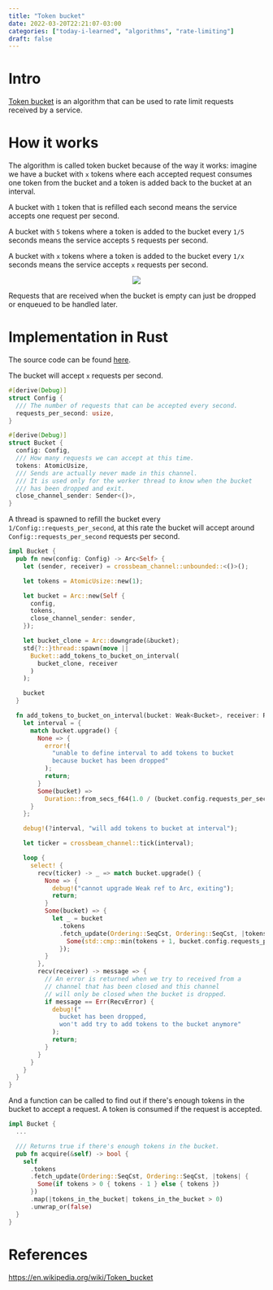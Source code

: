 ```yaml
---
title: "Token bucket"
date: 2022-03-20T22:21:07-03:00
categories: ["today-i-learned", "algorithms", "rate-limiting"]
draft: false
---
```


# Intro

[Token bucket](https://en.wikipedia.org/wiki/Token_bucket) is an algorithm that can be used to rate limit requests received by a service.

# How it works

The algorithm is called token bucket because of the way it works: imagine we have a bucket with `x` tokens where each accepted request consumes one token from the bucket and a token is added back to the bucket at an interval.

A bucket with `1` token that is refilled each second means the service accepts one request per second.

A bucket with `5` tokens where a token is added to the bucket every `1/5` seconds means the service accepts `5` requests per second.

A bucket with `x` tokens where a token is added to the bucket every `1/x` seconds means the service accepts `x` requests per second.

<p align="center">
  <img src="https://user-images.githubusercontent.com/17282221/159195529-7cfe3a52-c280-4255-a099-0e5b9fe3902b.png"/>
</p>

Requests that are received when the bucket is empty can just be dropped or enqueued to be handled later.

# Implementation in Rust

The source code can be found [here](https://github.com/PoorlyDefinedBehaviour/token_bucket).

The bucket will accept `x` requests per second.

```rust
#[derive(Debug)]
struct Config {
  /// The number of requests that can be accepted every second.
  requests_per_second: usize,
}

#[derive(Debug)]
struct Bucket {
  config: Config,
  /// How many requests we can accept at this time.
  tokens: AtomicUsize,
  /// Sends are actually never made in this channel.
  /// It is used only for the worker thread to know when the bucket
  /// has been dropped and exit.
  close_channel_sender: Sender<()>,
}
```

A thread is spawned to refill the bucket every `1/Config::requests_per_second`, at this rate the bucket will accept around `Config::requests_per_second` requests per second.

```rust
impl Bucket {
  pub fn new(config: Config) -> Arc<Self> {
    let (sender, receiver) = crossbeam_channel::unbounded::<()>();

    let tokens = AtomicUsize::new(1);

    let bucket = Arc::new(Self {
      config,
      tokens,
      close_channel_sender: sender,
    });

    let bucket_clone = Arc::downgrade(&bucket);
    std{?::}thread::spawn(move ||
      Bucket::add_tokens_to_bucket_on_interval(
        bucket_clone, receiver
      )
    );

    bucket
  }

  fn add_tokens_to_bucket_on_interval(bucket: Weak<Bucket>, receiver: Receiver<()>) {
    let interval = {
      match bucket.upgrade() {
        None => {
          error!(
            "unable to define interval to add tokens to bucket
            because bucket has been dropped"
          );
          return;
        }
        Some(bucket) =>
          Duration::from_secs_f64(1.0 / (bucket.config.requests_per_second as f64)),
      }
    };

    debug!(?interval, "will add tokens to bucket at interval");

    let ticker = crossbeam_channel::tick(interval);

    loop {
      select! {
        recv(ticker) -> _ => match bucket.upgrade() {
          None => {
            debug!("cannot upgrade Weak ref to Arc, exiting");
            return;
          }
          Some(bucket) => {
            let _ = bucket
              .tokens
              .fetch_update(Ordering::SeqCst, Ordering::SeqCst, |tokens| {
                Some(std::cmp::min(tokens + 1, bucket.config.requests_per_second))
              });
          }
        },
        recv(receiver) -> message => {
          // An error is returned when we try to received from a
          // channel that has been closed and this channel
          // will only be closed when the bucket is dropped.
          if message == Err(RecvError) {
            debug!("
              bucket has been dropped,
              won't add try to add tokens to the bucket anymore"
            );
            return;
          }
        }
      }
    }
  }
}
```

And a function can be called to find out if there's enough tokens in the bucket to accept a request. A token is consumed if the request is accepted.

```rust
impl Bucket {
  ...

  /// Returns true if there's enough tokens in the bucket.
  pub fn acquire(&self) -> bool {
    self
      .tokens
      .fetch_update(Ordering::SeqCst, Ordering::SeqCst, |tokens| {
        Some(if tokens > 0 { tokens - 1 } else { tokens })
      })
      .map(|tokens_in_the_bucket| tokens_in_the_bucket > 0)
      .unwrap_or(false)
  }
}
```

# References

https://en.wikipedia.org/wiki/Token_bucket

